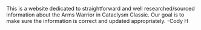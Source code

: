 This is a website dedicated to straightforward and well researched/sourced information about the Arms Warrior in Cataclysm Classic.
Our goal is to make sure the information is correct and updated appropriately.
-Cody H
